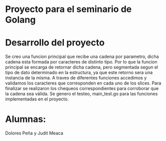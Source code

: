 # Proyecto para el seminario de Golang
# Desarrollo del proyecto
Se creo una funcion principal que recibe una cadena por parametro, dicha cadena esta formada por caracteres de distinto tipo.
Por lo que la funcion principal se encarga de retornar dicha cadena, pero segmentada segun el tipo de dato determinado en la estructura, ya que este retorno sera una instancia de la misma.
A traves de diferentes funciones accedimos y validamos los caracteres que corresponden en cada uno de los slices.
Para finalizar se realizaron los chequeos correspondientes para corroborar que la cadena sea válida.
Se genero el testeo, main_test.go para las funciones implementadas en el proyecto.
# Alumnas:
Dolores Peña y 
Judit Meaca
